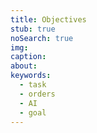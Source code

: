 ```yaml
---
title: Objectives
stub: true
noSearch: true
img: 
caption: 
about:
keywords:
  - task
  - orders
  - AI
  - goal
---
```

